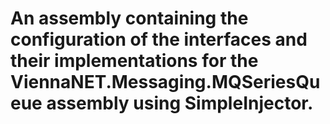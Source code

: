 ﻿# An assembly containing the configuration of the interfaces and their implementations for the ViennaNET.Messaging.MQSeriesQueue assembly using SimpleInjector.